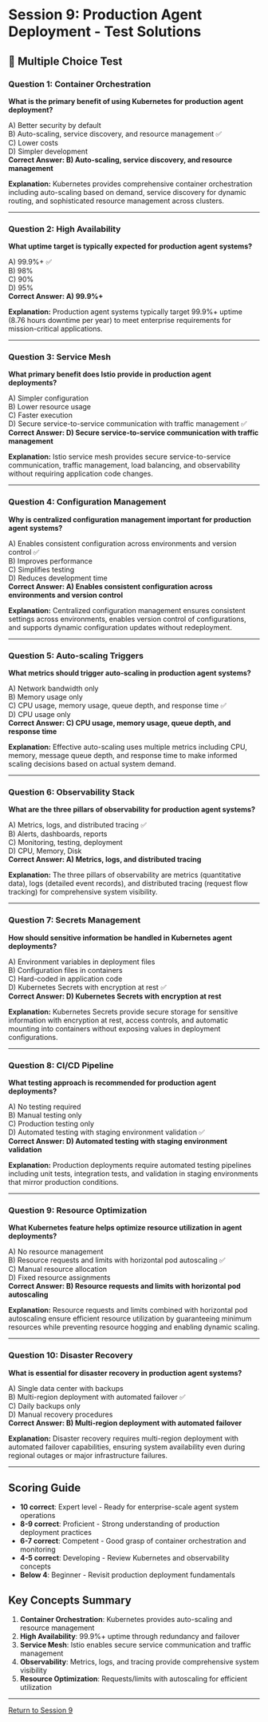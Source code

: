 # Session 9: Production Agent Deployment - Test Solutions

## 📝 Multiple Choice Test

### Question 1: Container Orchestration
**What is the primary benefit of using Kubernetes for production agent deployment?**

A) Better security by default  
B) Auto-scaling, service discovery, and resource management ✅  
C) Lower costs  
D) Simpler development  
**Correct Answer: B) Auto-scaling, service discovery, and resource management**

**Explanation:** Kubernetes provides comprehensive container orchestration including auto-scaling based on demand, service discovery for dynamic routing, and sophisticated resource management across clusters.

---

### Question 2: High Availability
**What uptime target is typically expected for production agent systems?**

A) 99.9%+ ✅  
B) 98%  
C) 90%  
D) 95%  
**Correct Answer: A) 99.9%+**

**Explanation:** Production agent systems typically target 99.9%+ uptime (8.76 hours downtime per year) to meet enterprise requirements for mission-critical applications.

---

### Question 3: Service Mesh
**What primary benefit does Istio provide in production agent deployments?**

A) Simpler configuration  
B) Lower resource usage  
C) Faster execution  
D) Secure service-to-service communication with traffic management ✅  
**Correct Answer: D) Secure service-to-service communication with traffic management**

**Explanation:** Istio service mesh provides secure service-to-service communication, traffic management, load balancing, and observability without requiring application code changes.

---

### Question 4: Configuration Management
**Why is centralized configuration management important for production agent systems?**

A) Enables consistent configuration across environments and version control ✅  
B) Improves performance  
C) Simplifies testing  
D) Reduces development time  
**Correct Answer: A) Enables consistent configuration across environments and version control**

**Explanation:** Centralized configuration management ensures consistent settings across environments, enables version control of configurations, and supports dynamic configuration updates without redeployment.

---

### Question 5: Auto-scaling Triggers
**What metrics should trigger auto-scaling in production agent systems?**

A) Network bandwidth only  
B) Memory usage only  
C) CPU usage, memory usage, queue depth, and response time ✅  
D) CPU usage only  
**Correct Answer: C) CPU usage, memory usage, queue depth, and response time**

**Explanation:** Effective auto-scaling uses multiple metrics including CPU, memory, message queue depth, and response time to make informed scaling decisions based on actual system demand.

---

### Question 6: Observability Stack
**What are the three pillars of observability for production agent systems?**

A) Metrics, logs, and distributed tracing ✅  
B) Alerts, dashboards, reports  
C) Monitoring, testing, deployment  
D) CPU, Memory, Disk  
**Correct Answer: A) Metrics, logs, and distributed tracing**

**Explanation:** The three pillars of observability are metrics (quantitative data), logs (detailed event records), and distributed tracing (request flow tracking) for comprehensive system visibility.

---

### Question 7: Secrets Management
**How should sensitive information be handled in Kubernetes agent deployments?**

A) Environment variables in deployment files  
B) Configuration files in containers  
C) Hard-coded in application code  
D) Kubernetes Secrets with encryption at rest ✅  
**Correct Answer: D) Kubernetes Secrets with encryption at rest**

**Explanation:** Kubernetes Secrets provide secure storage for sensitive information with encryption at rest, access controls, and automatic mounting into containers without exposing values in deployment configurations.

---

### Question 8: CI/CD Pipeline
**What testing approach is recommended for production agent deployments?**

A) No testing required  
B) Manual testing only  
C) Production testing only  
D) Automated testing with staging environment validation ✅  
**Correct Answer: D) Automated testing with staging environment validation**

**Explanation:** Production deployments require automated testing pipelines including unit tests, integration tests, and validation in staging environments that mirror production conditions.

---

### Question 9: Resource Optimization
**What Kubernetes feature helps optimize resource utilization in agent deployments?**

A) No resource management  
B) Resource requests and limits with horizontal pod autoscaling ✅  
C) Manual resource allocation  
D) Fixed resource assignments  
**Correct Answer: B) Resource requests and limits with horizontal pod autoscaling**

**Explanation:** Resource requests and limits combined with horizontal pod autoscaling ensure efficient resource utilization by guaranteeing minimum resources while preventing resource hogging and enabling dynamic scaling.

---

### Question 10: Disaster Recovery
**What is essential for disaster recovery in production agent systems?**

A) Single data center with backups  
B) Multi-region deployment with automated failover ✅  
C) Daily backups only  
D) Manual recovery procedures  
**Correct Answer: B) Multi-region deployment with automated failover**

**Explanation:** Disaster recovery requires multi-region deployment with automated failover capabilities, ensuring system availability even during regional outages or major infrastructure failures.

---

## Scoring Guide

- **10 correct**: Expert level - Ready for enterprise-scale agent system operations  
- **8-9 correct**: Proficient - Strong understanding of production deployment practices  
- **6-7 correct**: Competent - Good grasp of container orchestration and monitoring  
- **4-5 correct**: Developing - Review Kubernetes and observability concepts  
- **Below 4**: Beginner - Revisit production deployment fundamentals  

## Key Concepts Summary

1. **Container Orchestration**: Kubernetes provides auto-scaling and resource management  
2. **High Availability**: 99.9%+ uptime through redundancy and failover  
3. **Service Mesh**: Istio enables secure service communication and traffic management  
4. **Observability**: Metrics, logs, and tracing provide comprehensive system visibility  
5. **Resource Optimization**: Requests/limits with autoscaling for efficient utilization  

---

[Return to Session 9](Session9_Production_Agent_Deployment.md)